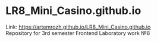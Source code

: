 # LR8_Mini_Casino.github.io
Link: https://artemrozh.github.io/LR8_Mini_Casino.github.io  
Repository for 3rd semester Frontend Laboratory work №8

